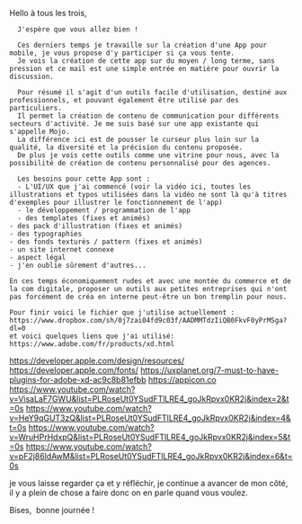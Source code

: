 Hello à tous les trois,

      J'espère que vous allez bien !

      Ces derniers temps je travaille sur la création d'une App pour mobile, je vous propose d'y participer si ça vous tente.
      Je vois la création de cette app sur du moyen / long terme, sans pression et ce mail est une simple entrée en matière pour ouvrir la discussion.

      Pour résumé il s'agit d'un outils facile d'utilisation, destiné aux professionnels, et pouvant également être utilisé par des particuliers. 
      Il permet la création de contenu de communication pour différents secteurs d'activité. Je me suis basé sur une app existante qui s'appelle Mojo.
      La différence ici est de pousser le curseur plus loin sur la qualité, la diversité et la précision du contenu proposée. 
      De plus je vois cette outils comme une vitrine pour nous, avec la possibilité de création de contenu personnalisé pour des agences.

      Les besoins pour cette App sont : 
      - L'UI/UX que j'ai commencé (voir la vidéo ici, toutes les illustrations et typos utilisées dans la vidéo ne sont là qu'à titres d'exemples pour illustrer le fonctionnement de l'app)
      - le développement / programmation de l'app
      - des templates (fixes et animés)
    - des pack d'illustration (fixes et animés)
    - des typographies
    - des fonds texturés / pattern (fixes et animés)
    - un site internet connexe
    - aspect légal
    - j'en oublie sûrement d'autres...

    En ces temps économiquement rudes et avec une montée du commerce et de la com digitale, proposer un outils aux petites entreprises qui n'ont pas forcément de créa en interne peut-être un bon tremplin pour nous.

    Pour finir voici le fichier que j'utilise actuellement : https://www.dropbox.com/sh/0j7zai04fd9c03f/AADMMTdzIiQB0FkvF0yPrMSga?dl=0
    et voici quelques liens que j'ai utilisé: 
    https://www.adobe.com/fr/products/xd.html
https://developer.apple.com/design/resources/
https://developer.apple.com/fonts/
https://uxplanet.org/7-must-to-have-plugins-for-adobe-xd-ac9c8b81efbb
https://appicon.co
https://www.youtube.com/watch?v=VisaLaF7GWU&list=PLRoseUt0YSudFTlLRE4_goJkRpvx0KR2j&index=2&t=0s
https://www.youtube.com/watch?v=HeY9qGUT3zQ&list=PLRoseUt0YSudFTlLRE4_goJkRpvx0KR2j&index=4&t=0s
https://www.youtube.com/watch?v=WruHPrHdxpQ&list=PLRoseUt0YSudFTlLRE4_goJkRpvx0KR2j&index=5&t=0s
https://www.youtube.com/watch?v=pF2j86ldAwM&list=PLRoseUt0YSudFTlLRE4_goJkRpvx0KR2j&index=6&t=0s

je vous laisse regarder ça et y réfléchir, je continue a avancer de mon côté, 
il y a plein de chose a faire donc on en parle quand vous voulez.

Bises, 
bonne journée !
